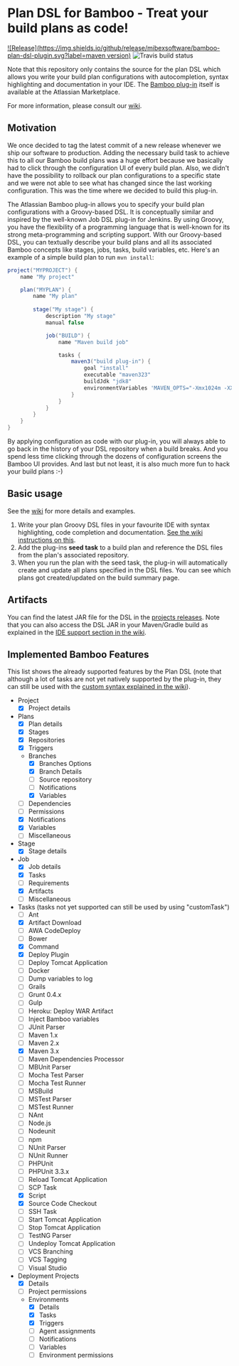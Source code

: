 # Plan DSL for Bamboo - Treat your build plans as code!

[![Release](https://img.shields.io/github/release/mibexsoftware/bamboo-plan-dsl-plugin.svg?label=maven version)](https://jitpack.io/#mibexsoftware/bamboo-plan-dsl-plugin)
![Travis build status](https://travis-ci.org/mibexsoftware/bamboo-plan-dsl-plugin.svg?branch=master)

Note that this repository only contains the source for the plan DSL which allows you write your build
plan configurations with autocompletion, syntax highlighting and documentation in your IDE. The 
[Bamboo plug-in](https://marketplace.atlassian.com/plugins/ch.mibex.bamboo.plandsl) itself is available at the 
Atlassian Marketplace. 

For more information, please consult our [wiki](https://github.com/mibexsoftware/bamboo-plan-dsl-plugin/wiki).

## Motivation
We once decided to tag the latest commit of a new release whenever we ship our software to production. Adding the 
necessary build task to achieve this to all our Bamboo build plans was a huge effort because we basically had to click 
through the configuration UI of every build plan. Also, we didn't have the possibility to rollback our plan 
configurations to a specific state and we were not able to see what has changed since the last working configuration.
This was the time where we decided to build this plug-in.

The Atlassian Bamboo plug-in allows you to specify your build plan configurations with a Groovy-based DSL. It is 
conceptually similar and inspired by the well-known Job DSL plug-in for Jenkins. By using Groovy, you have the 
flexibility of a programming language that is well-known for its strong meta-programming and scripting support. With our
Groovy-based DSL, you can textually describe your build plans and all its associated Bamboo concepts like stages, jobs, 
tasks, build variables, etc. Here's an example of a simple build plan to run `mvn install`:

```groovy
project("MYPROJECT") {
    name "My project"

    plan("MYPLAN") {
        name "My plan"
        
        stage("My stage") {
            description "My stage"
            manual false

            job("BUILD") {
                name "Maven build job"

                tasks {
                    maven3("build plug-in") {
                        goal "install"
                        executable "maven323"
                        buildJdk "jdk8"
                        environmentVariables 'MAVEN_OPTS="-Xmx1024m -XX:MaxPermSize=128m"'
                    }
                }
            }
        }
    }
}
```

By applying configuration as code with our plug-in, you will always able to go back in the history of your DSL repository
when a build breaks. And you spend less time clicking through the dozens of configuration screens the Bamboo UI 
provides. And last but not least, it is also much more fun to hack your build plans :-)


## Basic usage
See the [wiki](https://github.com/mibexsoftware/bamboo-plan-dsl-plugin/wiki) for more details and examples.

1. Write your plan Groovy DSL files in your favourite IDE with syntax highlighting, code completion and documentation.
[See the wiki instructions on this](https://github.com/mibexsoftware/bamboo-plan-dsl-plugin/wiki/IDE-support).
2. Add the plug-ins **seed task** to a build plan and reference the DSL files from the plan's associated repository.
3. When you run the plan with the seed task, the plug-in will automatically create and update all plans specified
   in the DSL files. You can see which plans got created/updated on the build summary page.
   
   
## Artifacts
You can find the latest JAR file for the DSL in the [projects releases](https://github.com/mibexsoftware/bamboo-plan-dsl-plugin/releases).
Note that you can also access the DSL JAR in your Maven/Gradle build as explained in the 
[IDE support section in the wiki](https://github.com/mibexsoftware/bamboo-plan-dsl-plugin/wiki/IDE-support). 


## Implemented Bamboo Features
This list shows the already supported features by the Plan DSL (note that although a lot of tasks are not yet natively
supported by the plug-in, they can still be used with the 
[custom syntax explained in the wiki](https://github.com/mibexsoftware/bamboo-plan-dsl-plugin/wiki/Bamboo-tasks)).

- Project 
    - [x] Project details
- Plans
    - [x] Plan details
    - [x] Stages
    - [x] Repositories
    - [x] Triggers
    - Branches
        - [x] Branches Options
        - [x] Branch Details
        - [ ] Source repository
        - [ ] Notifications
        - [x] Variables
    - [ ] Dependencies
    - [ ] Permissions
    - [x] Notifications
    - [x] Variables
    - [ ] Miscellaneous
- Stage
    - [x] Stage details
- Job
    - [x] Job details
    - [x] Tasks
    - [ ] Requirements
    - [x] Artifacts
    - [ ] Miscellaneous
- Tasks (tasks not yet supported can still be used by using "customTask")
    - [ ] Ant
    - [x] Artifact Download
    - [ ] AWA CodeDeploy
    - [ ] Bower
    - [x] Command
    - [x] Deploy Plugin
    - [ ] Deploy Tomcat Application
    - [ ] Docker
    - [ ] Dump variables to log
    - [ ] Grails
    - [ ] Grunt 0.4.x
    - [ ] Gulp
    - [ ] Heroku: Deploy WAR Artifact
    - [ ] Inject Bamboo variables
    - [ ] JUnit Parser
    - [ ] Maven 1.x
    - [ ] Maven 2.x
    - [x] Maven 3.x
    - [ ] Maven Dependencies Processor
    - [ ] MBUnit Parser
    - [ ] Mocha Test Parser
    - [ ] Mocha Test Runner
    - [ ] MSBuild
    - [ ] MSTest Parser
    - [ ] MSTest Runner
    - [ ] NAnt
    - [ ] Node.js
    - [ ] Nodeunit
    - [ ] npm
    - [ ] NUnit Parser
    - [ ] NUnit Runner
    - [ ] PHPUnit
    - [ ] PHPUnit 3.3.x
    - [ ] Reload Tomcat Application
    - [ ] SCP Task
    - [x] Script
    - [x] Source Code Checkout
    - [ ] SSH Task
    - [ ] Start Tomcat Application
    - [ ] Stop Tomcat Application
    - [ ] TestNG Parser
    - [ ] Undeploy Tomcat Application
    - [ ] VCS Branching
    - [ ] VCS Tagging
    - [ ] Visual Studio
- Deployment Projects
    - [x] Details
    - [ ] Project permissions
    - Environments
        - [x] Details
        - [x] Tasks
        - [x] Triggers
        - [ ] Agent assignments
        - [ ] Notifications
        - [ ] Variables
        - [ ] Environment permissions
